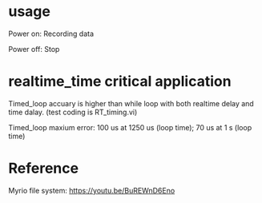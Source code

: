 

# usage
Power on: Recording data

Power off: Stop




# realtime_time critical application 

Timed_loop accuary is higher than while loop with both realtime delay and time dalay. (test coding is RT_timing.vi)

Timed_loop maxium error: 100 us at 1250 us (loop time); 70 us at 1 s (loop time)


# Reference

Myrio file system: https://youtu.be/BuREWnD6Eno
